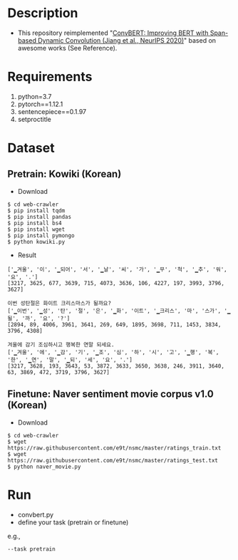# Description

- This repository reimplemented "[ConvBERT: Improving BERT with Span-based Dynamic Convolution (Jiang et al., NeurIPS 2020)](https://arxiv.org/pdf/2008.02496.pdf)" based on awesome works (See Reference).

# Requirements

1. python=3.7
2. pytorch==1.12.1
3. sentencepiece==0.1.97
4. setproctitle

# Dataset

## Pretrain: Kowiki (Korean)

- Download
~~~
$ cd web-crawler
$ pip install tqdm
$ pip install pandas
$ pip install bs4
$ pip install wget
$ pip install pymongo
$ python kowiki.py
~~~

- Result 
```
['▁겨울', '이', '▁되어', '서', '▁날', '씨', '가', '▁무', '척', '▁추', '워', '요', '.']
[3217, 3625, 677, 3639, 715, 4073, 3636, 106, 4227, 197, 3993, 3796, 3627]

이번 성탄절은 화이트 크리스마스가 될까요?
['▁이번', '▁성', '탄', '절', '은', '▁화', '이트', '▁크리스', '마', '스가', '▁될', '까', '요', '?']
[2894, 89, 4006, 3961, 3641, 269, 649, 1895, 3698, 711, 1453, 3834, 3796, 4308]

겨울에 감기 조심하시고 행복한 연말 되세요.
['▁겨울', '에', '▁감', '기', '▁조', '심', '하', '시', '고', '▁행', '복', '한', '▁연', '말', '▁되', '세', '요', '.']
[3217, 3628, 193, 3643, 53, 3872, 3633, 3650, 3638, 246, 3911, 3640, 63, 3869, 472, 3719, 3796, 3627]
```

## Finetune: Naver sentiment movie corpus v1.0 (Korean)

- Download
~~~
$ cd web-crawler
$ wget https://raw.githubusercontent.com/e9t/nsmc/master/ratings_train.txt
$ wget https://raw.githubusercontent.com/e9t/nsmc/master/ratings_test.txt
$ python naver_movie.py
~~~

# Run

- convbert.py
- define your task (pretrain or finetune)

e.g., 
~~~
--task pretrain
~~~
